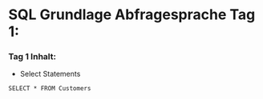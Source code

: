 # SQL Grundlage Abfragesprache Tag 1:

### Tag 1 Inhalt:
* Select Statements
```
SELECT * FROM Customers
```
